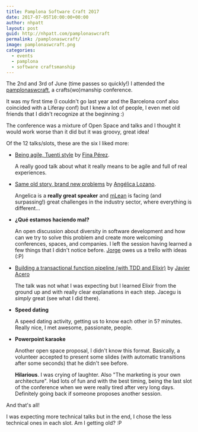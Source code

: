 ```yaml
---
title: Pamplona Software Craft 2017
date: 2017-07-05T10:00:00+00:00
author: nhpatt
layout: post
guid: http://nhpatt.com/pamplonaswcraft
permalink: /pamplonaswcraft/
image: pamplonaswcraft.png
categories:
  - events
  - pamplona
  - software craftsmanship
---
```


The 2nd and 3rd of June (time passes so quickly!) I attended the [pamplonaswcraft](http://pamplonaswcraft.com/), a crafts(wo)manship conference. 

It was my first time (I couldn't go last year and the Barcelona conf also coincided with a Liferay conf) but I knew a lot of people, I even met old friends that I didn't recognize at the beginning :)

The conference was a mixture of Open Space and talks and I thought it would work worse than it did but it was groovy, great idea!

Of the 12 talks/slots, these are the six I liked more:

* [Being agile, Tuenti style](https://www.youtube.com/watch?v=KkotqWXIU50&index=3&list=PLKxa4AIfm4pWzA2ILUMUDwD_0QGIIJetn) by [Fina Pérez](https://twitter.com/finuka). 
    
    A really good talk about what it really means to be agile and full of real experiences.

* [Same old story, brand new problems](https://www.youtube.com/watch?v=C5Q10Z_WlFc&index=12&list=PLKxa4AIfm4pWzA2ILUMUDwD_0QGIIJetn) by [Angélica Lozano](https://twitter.com/alozalv).

    Angelica is a **really great speaker** and [mLean](https://m-lean.com/) is facing (and surpassing!) great challenges in the industry sector, where everything is different...
    
* **¿Qué estamos haciendo mal?** 

    An open discussion about diversity in software development and how can we try to solve this problem and create more welcoming conferences, spaces, and companies. I left the session having 
    learned a few things that I didn't notice before. [Jorge](https://twitter.com/flipper83) owes us a trello with ideas (:P)
    
* [Building a transactional function pipeline (with TDD and Elixir)](https://www.youtube.com/watch?v=vQ7NUNA1ONU&index=2&list=PLKxa4AIfm4pWzA2ILUMUDwD_0QGIIJetn) by [Javier Acero](https://twitter.com/jacegu)

    The talk was not what I was expecting but I learned Elixir from the ground up and with really clear explanations in each step. Jacegu is *simply* great (see what I did there).

* **Speed dating**

    A speed dating activity, getting us to know each other in 5? minutes. Really nice, I met awesome, passionate, people. 

* **Powerpoint karaoke**

    Another open space proposal, I didn't know this format. Basically, a volunteer accepted to present some slides (with automatic transitions after some seconds) that he didn't see before. 
    
    **Hilarious**. I was crying of laughter. Also "The marketing is your own architecture". Had lots of fun and with the best timing, being the last slot of the conference when we were really tired after very long days. Definitely going back if someone proposes another session.
    
And that's all!

I was expecting more technical talks but in the end, I chose the less technical ones in each slot. Am I getting old? :P
